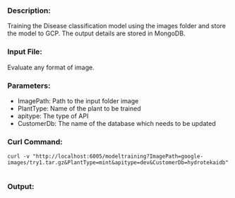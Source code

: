 ### Description:
 Training the Disease classification model using the images folder and store the model to GCP. The output details are stored in MongoDB.

### Input File:
 Evaluate any format of image.

### Parameters:
 
 - ImagePath: Path to the input folder image
 - PlantType: Name of the plant to be trained
 - apitype: The type of API
 - CustomerDb: The name of the database which needs to be updated
 
 

### Curl Command:

```
curl -v "http://localhost:6005/modeltraining?ImagePath=google-images/try1.tar.gz&PlantType=mint&apitype=dev&CustomerDb=hydrotekaidb"
 
```
### Output:

```

```